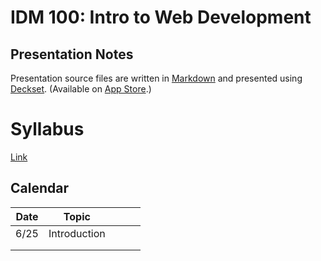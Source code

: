 # IDM 100: Intro to Web Development

## Presentation Notes

Presentation source files are written in [Markdown](http://daringfireball.net/projects/markdown/) and presented using [Deckset](http://www.decksetapp.com). (Available on [App Store](https://itunes.apple.com/us/app/deckset/id847496013?mt=12).)

# Syllabus 
[Link](docs/syllabus.md)

## Calendar 
| Date      | Topic        |   |   |   |
|-----------|--------------|---|---|---|
| 6/25 | Introduction |   |   |   |
|           |              |   |   |   |
|           |              |   |   |   |